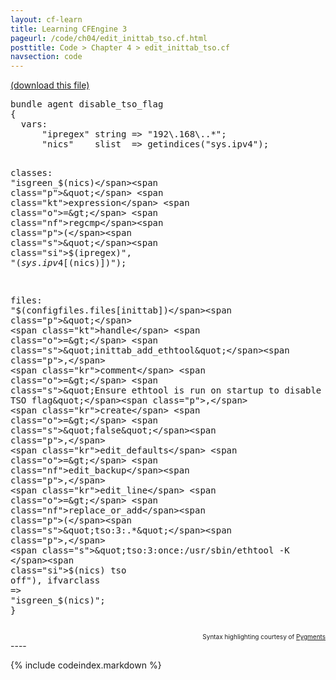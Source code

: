 ```yaml
---
layout: cf-learn
title: Learning CFEngine 3
pageurl: /code/ch04/edit_inittab_tso.cf.html
posttitle: Code > Chapter 4 > edit_inittab_tso.cf
navsection: code
---
```


[(download this file)](https://raw.github.com/zzamboni/cf-learn.info/master/src/ch04/edit_inittab_tso.cf)

<div class="highlight"><pre><span class="k">bundle</span> <span class="k">agent</span> <span class="nf">disable_tso_flag</span>
<span class="p">{</span>
  <span class="kd">vars</span><span class="p">:</span>
      <span class="p">&quot;</span><span class="nv">ipregex</span><span class="p">&quot;</span> <span class="kt">string</span> <span class="o">=&gt;</span> <span class="s">&quot;192</span><span class="se">\.</span><span class="s">168</span><span class="se">\.</span><span class="s">.*&quot;</span><span class="p">;</span> 
      <span class="p">&quot;</span><span class="nv">nics</span><span class="p">&quot;</span>    <span class="kt">slist</span>  <span class="o">=&gt;</span> <span class="nf">getindices</span><span class="p">(</span><span class="s">&quot;sys.ipv4&quot;</span><span class="p">);</span>

  <span class="kd">classes</span><span class="p">:</span>
      <span class="p">&quot;</span><span class="nv">isgreen_$(nics)</span><span class="p">&quot;</span> <span class="kt">expression</span> <span class="o">=&gt;</span> <span class="nf">regcmp</span><span class="p">(</span><span class="s">&quot;</span><span class="si">$(ipregex)</span><span class="s">&quot;</span><span class="p">,</span> <span class="s">&quot;</span><span class="si">$(sys.ipv4[$(nics)])</span><span class="s">&quot;</span><span class="p">);</span> 

  <span class="kd">files</span><span class="p">:</span> 
      <span class="p">&quot;</span><span class="nv">$(configfiles.files[inittab])</span><span class="p">&quot;</span>
      <span class="kt">handle</span> <span class="o">=&gt;</span> <span class="s">&quot;inittab_add_ethtool&quot;</span><span class="p">,</span>
      <span class="kr">comment</span> <span class="o">=&gt;</span> <span class="s">&quot;Ensure ethtool is run on startup to disable the TSO flag&quot;</span><span class="p">,</span>
      <span class="kr">create</span> <span class="o">=&gt;</span> <span class="s">&quot;false&quot;</span><span class="p">,</span>
      <span class="kr">edit_defaults</span> <span class="o">=&gt;</span> <span class="nf">edit_backup</span><span class="p">,</span>
      <span class="kr">edit_line</span> <span class="o">=&gt;</span> <span class="nf">replace_or_add</span><span class="p">(</span><span class="s">&quot;tso:3:.*&quot;</span><span class="p">,</span> 
				  <span class="s">&quot;tso:3:once:/usr/sbin/ethtool -K </span><span class="si">$(nics)</span><span class="s"> tso off&quot;</span><span class="p">),</span>
      <span class="kr">ifvarclass</span> <span class="o">=&gt;</span> <span class="s">&quot;isgreen_</span><span class="si">$(nics)</span><span class="s">&quot;</span><span class="p">;</span>
<span class="p">}</span>
</pre></div>

<div align="right"><font size="-2">Syntax highlighting courtesy of <a href="http://blog.zzamboni.org/cfengine3-lexer-for-pygments">Pygments</a></font></div>
----

{% include codeindex.markdown %}
